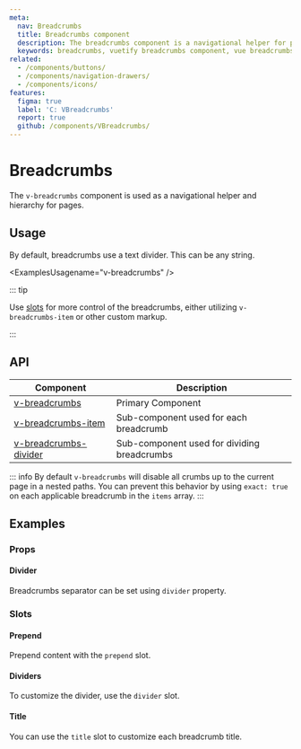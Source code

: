 ```yaml
---
meta:
  nav: Breadcrumbs
  title: Breadcrumbs component
  description: The breadcrumbs component is a navigational helper for pages. It can accept a Material Icons icon or characters as a divider.
  keywords: breadcrumbs, vuetify breadcrumbs component, vue breadcrumbs component, v-breadcrumbs component
related:
  - /components/buttons/
  - /components/navigation-drawers/
  - /components/icons/
features:
  figma: true
  label: 'C: VBreadcrumbs'
  report: true
  github: /components/VBreadcrumbs/
---
```


# Breadcrumbs

The `v-breadcrumbs` component is used as a navigational helper and hierarchy for pages.

<!-- ![breadcrumbs Entry](https://cdn.vuetifyjs.com/docs/images/components-temp/v-breadcrumbs/v-breadcrumbs-entry.png) -->

<PageFeatures />

## Usage

By default, breadcrumbs use a text divider. This can be any string.

<ExamplesUsagename="v-breadcrumbs" />

<PromotedEntry />

::: tip

Use [slots](/api/v-breadcrumbs/#slots) for more control of the breadcrumbs, either utilizing `v-breadcrumbs-item` or other custom markup.

:::

## API

| Component | Description |
| - | - |
| [v-breadcrumbs](/api/v-breadcrumbs/) | Primary Component |
| [v-breadcrumbs-item](/api/v-breadcrumbs-item/) | Sub-component used for each breadcrumb |
| [v-breadcrumbs-divider](/api/v-breadcrumbs-divider/) | Sub-component used for dividing breadcrumbs |

<ApiInline hide-links />

::: info
  By default `v-breadcrumbs` will disable all crumbs up to the current page in a nested paths. You can prevent this behavior by using `exact: true` on each applicable breadcrumb in the `items` array.
:::

## Examples

### Props

#### Divider

Breadcrumbs separator can be set using `divider` property.

<ExamplesExample file="v-breadcrumbs/prop-divider" />

### Slots

#### Prepend

Prepend content with the `prepend` slot.

<ExamplesExample file="v-breadcrumbs/slot-prepend" />

#### Dividers

To customize the divider, use the `divider` slot.

<ExamplesExample file="v-breadcrumbs/slot-icon-dividers" />

#### Title

You can use the `title` slot to customize each breadcrumb title.

<ExamplesExample file="v-breadcrumbs/slot-title" />
